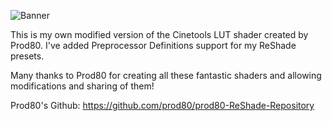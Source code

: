 ![Banner](https://i.imgur.com/KgnCuNx.png)

This is my own modified version of the Cinetools LUT shader created by Prod80.
I've added Preprocessor Definitions support for my ReShade presets.

Many thanks to Prod80 for creating all these fantastic shaders and allowing modifications and sharing of them!

Prod80's Github:
https://github.com/prod80/prod80-ReShade-Repository
